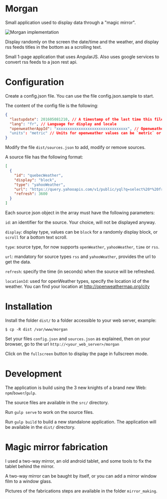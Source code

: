 # Morgan

Small application used to display data through a "magic mirror".

![Morgan implementation](https://raw.githubusercontent.com/babelouest/morgan/master/mirror_making/4.jpg)

Display randomly on the screen the date/time and the weather, and display rss feeds titles in the bottom as a scrolling text.

Small 1-page application that uses AngularJS. Also uses google services to convert rss feeds to a json rest api.

# Configuration

Create a config.json file. You can use the file config.json.sample to start.

The content of the config file is the following:

```json
{
  "lastupdate": 201605081210, // A timestamp of the last time this file was updated, used to refresh all sources
  "lang": "fr", // Language for display and locale
  "openweatherAppId": "xxxxxxxxxxxxxxxxxxxxxxxxxxxxxxxx", // Openweather AppId for openweather sources. Get yours at http://openweathermap.org/api
  "units": "metric" // Units for openweather values can be `metric` or `imperial`
}
```

Modify the file `dist/sources.json` to add, modify or remove sources.

A source file has the following format:

```json
[
  {
    "id": "quebecWeather",
    "display": "block",
    "type": "yahooWeather",
    "url": "https://query.yahooapis.com/v1/public/yql?q=select%20*%20from%20weather.forecast%20where%20woeid%20in%20(select%20woeid%20from%20geo.places(1)%20where%20text%3D%22quebec%2C%20ca%22)%20%20and%20u%3D'c'&format=json&env=store%3A%2F%2Fdatatables.org%2Falltableswithkeys",
    "refresh": 3600
  }
]
```

Each source json object in the array must have the following parameters:

`id`: an identifier for the source. Your choice, will not be displayed anyway.

`display`: display type, values can be `block` for a randomly display block, or `scroll` for a bottom text scroll.

`type`: source type, for now supports `openWeather`, `yahooWeather`, `time` or `rss`.

`url`: mandatory for source types `rss` and `yahooWeather`, provides the url to get the data.

`refresh`: specify the time (in seconds) when the source will be refreshed.

`locationId`: used for openWeather types, specify the location id of the weather. You can find your location at http://openweathermap.org/city

# Installation

Install the folder `dist/` to a folder accessible to your web server, example:

```shell
$ cp -R dist /var/www/morgan
```

Set your files `config.json` and `sources.json` as explained, then on your browser, go to the url `http://<your_web_server>/morgan`

Click on the `fullscreen` button to display the page in fullscreen mode.

# Development

The application is build using the 3 new knights of a brand new Web: `npm`/`bower`/`gulp`.

The source files are available in the `src/` directory.

Run `gulp serve` to work on the source files.

Run `gulp build` to build a new standalone application. The application will be available in the `dist/` directory.

# Magic mirror fabrication

I used a two-way mirror, an old android tablet, and some tools to fix the tablet behind the mirror.

A two-way mirror can be baught by itself, or you can add a mirror window film to a window glass.

Pictures of the fabrications steps are available in the folder `mirror_making`.
